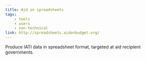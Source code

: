 ```yaml
---
title: Aid on spreadsheets
tags:
    - tools
    - users
    - non-technical
link: http://spreadsheets.aidonbudget.org/
---
```


Produce IATI data in spreadsheet format, targeted at aid recipient governments.
